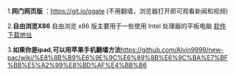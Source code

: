 1.**网门网页版** ：https://git.io/ogate (不用翻墙，浏览器打开即可观看新闻和视频)

2.**自由浏览X86** 自由浏览 x86 版主要用于一些使用 Intel 处理器的平板电脑 [软件下载地址](https://github.com/greatfire/x/raw/master/freebrowser-x86.apk)

3.**如果你是ipad,可以用苹果手机翻墙方法**https://github.com/Alvin9999/new-pac/wiki/%E8%8B%B9%E6%9E%9C%E6%89%8B%E6%9C%BA%E7%BF%BB%E5%A2%99%E8%BD%AF%E4%BB%B6